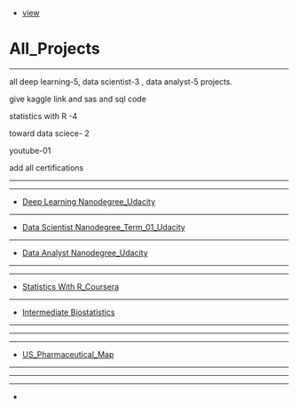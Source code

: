 - [view](https://yousuf28.github.io/All_Projects/)

# All_Projects



******

all deep learning-5, data scientist-3 , data analyst-5 projects.

give kaggle link and sas and sql code

statistics with R -4

toward data sciece- 2

youtube-01

add all certifications



*****



****

- [Deep Learning Nanodegree_Udacity](https://github.com/Yousuf28/Udacity_Deep_Learning_Nanodegree)

****

- [Data Scientist Nanodegree_Term_01_Udacity](https://github.com/Yousuf28/Udacity_Data_Scientist_Nanodegree)

***

- [Data Analyst Nanodegree_Udacity](https://github.com/Yousuf28/udacity_data_analyst_nano_degree)

****



****



- [Statistics With R_Coursera](https://github.com/Yousuf28/Statistics_with_R_Coursera)

***

- [Intermediate Biostatistics](https://github.com/Yousuf28/Intermediate_Biostatistics_Project)

***


***


****


- [US_Pharmaceutical_Map](https://github.com/Yousuf28/US_Pharmaceutical_Map)

****


****


******

- 
